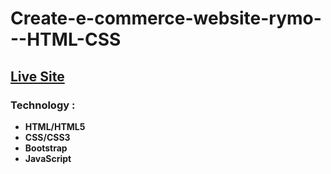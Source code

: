 # Create-e-commerce-website-rymo---HTML-CSS

## [Live Site](https://rymo-e-comerce-partner.netlify.app/)

### Technology :

- **HTML/HTML5**
- **CSS/CSS3**
- **Bootstrap**
- **JavaScript**
